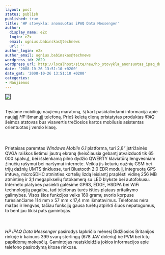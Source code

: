 ```yaml
---
layout: post
status: publish
published: true
title: 'HP stovykla: anonsuotas iPAQ Data Messenger'
author:
  display_name: eZx
  login: eZx
  email: ugnius.babinskas@technews
  url: ''
author_login: eZx
author_email: ugnius.babinskas@technews
wordpress_id: 2629
wordpress_url: http://localhost/site/new/hp_stovykla_anonsuotas_ipaq_data_messenger/
date: '2008-10-26 13:51:10 +0200'
date_gmt: '2008-10-26 13:51:10 +0200'
categories:
- Naujienos
---
```

<div class="imgright"><img src="http://www.technews.lt/upl/Failai/hp_ipaq_data_messenger_front_small.jpg" border="1"></div>
<p><br>Tęsiame mobiliųjų naujienų maratoną, šį kart pasidalindami informacija apie naująjį <i>HP</i> išmanųjį telefoną. Prieš keletą dienų pristatytas produktas <i>iPAQ</i> šeimos atstovas bus visavertis trečiosios kartos mobilusis asistentas orientuotas į verslo klasę.<br />
<br><br />
<br>Prietaisas paremtas <i>Windows Mobile 6.1</i> platforma, turi 2,8“ įstrižainės QVGA raiškos lietimui jautrų ekraną (keisčiausia gebantį atvaizduoti tik 65 000 spalvų), bei išslenkamą pilno dydžio QWERTY klaviatūrą lengvesniam žinučių rašymui bei naršymui internete. Veikia jis keturių dažnių GSM bei trijų dažnių UMTS tinkluose, turi Bluetooth 2.0 EDR modulį, integruotą GPS imtuvą, microSDHC atminties kortelių lizdą leisiantį praplėsti vidinę 256 MB atmintinę ir 3,1 megapikselių fotokamerą su LED blykste bei autofokusu. Interneto platybes pasiekti galėsime GPRS, EDGE, HSDPA bei WiFi technologijų pagalba, tad telefonas turės išties plataus pritaikymo galimybes. Visos šios funkcijos veiks 160 gramų svorio korpuse turėsiančiame 114 mm x 57 mm x 17,4 mm išmatavimus. Telefonas nėra mažas ir lengvas, tačiau funkcijų gausa turėtų atpirkti šiuos nepatogumus, to bent jau tikisi pats gamintojas.<br />
<br><br />
<br><i>HP iPAQ Data Messenger</i> pasirodys lapkričio mėnesį Didžiosios Britanijos rinkoje ir kainuos 399 svarų sterlingų (678 JAV dolerių) be PVM bei kitų papildomų mokesčių. Gamintojas neatskleidžia jokios informacijos apie telefono pasirodymą kitose rinkose.<br />
<br><br />
<br><br />
<br></p>
